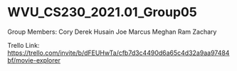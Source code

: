 # WVU_CS230_2021.01_Group05
Group Members:
    Cory
    Derek
    Husain
    Joe
    Marcus
    Meghan
    Ram
    Zachary

Trello Link: https://trello.com/invite/b/dFEUHwTa/cfb7d3c4490d6a65c4d32a9aa97484bf/movie-explorer
